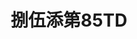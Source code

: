 ---
title: "捌伍添第85TD"
description: "捌伍添第85TD"
layout: shop
keywords:
  - 美食競賽
  - 台灣美食
  - 美食精選
datePublished: "2025-06-30"
dateModified: "2025-07-06"
city: "台北市"
district: "信義區"
address: "台北市信義區信義路五段7號85樓"
phone: "0281010085"
geo: "25.03381952306632, 121.56481445373967"
google_map: "https://maps.app.goo.gl/rkmGsuzE6usX3XzE8"
footinder: "https://footinder.com.tw/%E5%8F%B0%E5%8C%97%E5%B8%82%E4%BF%A1%E7%BE%A9%E5%8D%80/9091/"
official: "https://www.85td-101.com/"
award:
  - name: "500盤"
    year: "2024"
    entries:
      - dishes:
          - "海膽脆戈渣"
          - "雞油蔥香紅海斑柳"

---
